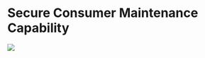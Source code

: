 # Secure Consumer Maintenance Capability



<img align="top" src="https://github.com/ossf/toolbelt/blob/main/files/Toolbelt-sec-consumer-maint-cap.png">
